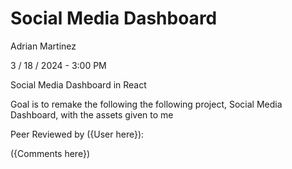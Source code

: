 # Social Media Dashboard

Adrian Martinez

3 / 18 / 2024 - 3:00 PM

Social Media Dashboard in React

Goal is to remake the following the following project, Social Media Dashboard, with the assets given to me

Peer Reviewed by ({User here}):

({Comments here})